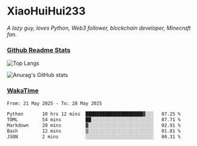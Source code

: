 # XiaoHuiHui233

*A lazy guy, loves Python, Web3 follower, blockchain developer, Minecraft fan.*

### [Github Readme Stats](https://github.com/anuraghazra/github-readme-stats)

![Top Langs](https://github-readme-stats.vercel.app/api/top-langs/?username=XiaoHuiHui233&layout=compact&theme=github_dark)

![Anurag's GitHub stats](https://github-readme-stats.vercel.app/api?username=XiaoHuiHui233&show_icons=true&theme=github_dark)

### [WakaTime](https://wakatime.com)

<!--START_SECTION:waka-->

```txt
From: 21 May 2025 - To: 28 May 2025

Python       10 hrs 12 mins  █████████████████████▓░░░   87.25 %
TOML         54 mins         ██░░░░░░░░░░░░░░░░░░░░░░░   07.71 %
Markdown     20 mins         ▓░░░░░░░░░░░░░░░░░░░░░░░░   02.91 %
Bash         12 mins         ▒░░░░░░░░░░░░░░░░░░░░░░░░   01.81 %
JSON         2 mins          ░░░░░░░░░░░░░░░░░░░░░░░░░   00.31 %
```

<!--END_SECTION:waka-->

